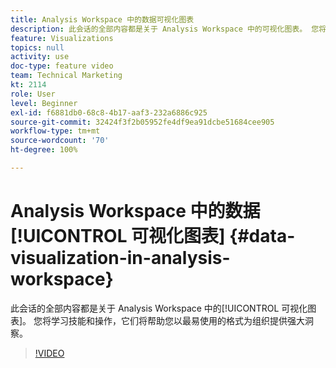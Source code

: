 ```yaml
---
title: Analysis Workspace 中的数据可视化图表
description: 此会话的全部内容都是关于 Analysis Workspace 中的可视化图表。 您将学习技能和操作，它们将帮助您以最易使用的格式为组织提供强大洞察。
feature: Visualizations
topics: null
activity: use
doc-type: feature video
team: Technical Marketing
kt: 2114
role: User
level: Beginner
exl-id: f6881db0-68c8-4b17-aaf3-232a6886c925
source-git-commit: 32424f3f2b05952fe4df9ea91dcbe51684cee905
workflow-type: tm+mt
source-wordcount: '70'
ht-degree: 100%

---
```


# Analysis Workspace 中的数据[!UICONTROL 可视化图表] {#data-visualization-in-analysis-workspace}

此会话的全部内容都是关于 Analysis Workspace 中的[!UICONTROL 可视化图表]。 您将学习技能和操作，它们将帮助您以最易使用的格式为组织提供强大洞察。

>[!VIDEO](https://video.tv.adobe.com/v/25036/?quality=12)
